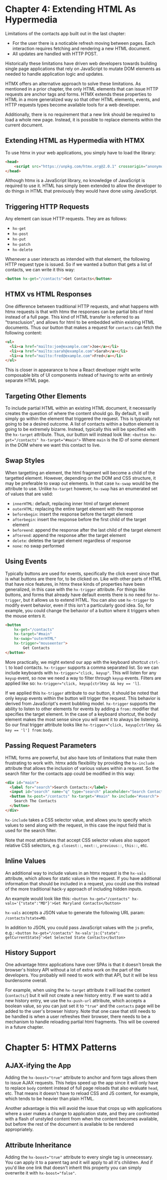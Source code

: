 # Chapter 4: Extending HTML As Hypermedia

Limitations of the contacts app built out in the last chapter:

- For the user there is a noticable refresh moving between pages. Each interaction requires fetching and rendering a new HTML document.
- All updates are handled with HTTP POST.

Historically these limitations have driven web developers towards building single page applications that rely on JavaScript to mutate DOM elements as needed to handle application logic and updates.

HTMX offers an alternative approach to solve these limitations. As mentioned in a prior chapter, the only HTML elements that can issue HTTP requests are anchor tags and forms. HTMX extends these properties to HTML in a more generalized way so that other HTML elements, events, and HTTP requests types become available tools for a web developer.

Additionally, there is no requirement that a new link should be required to load a whole new page. Instead, it is possible to replace elements within the current document.

## Extending HTML as Hypermedia with HTMX

To use htmx in your web applications, you simply have to load the library:

```html
<head>
    <script src="https://unpkg.com/htmx.org@2.0.1" crossorigin="anonymous"></script>
</head>
```

Although htmx is a JavaScript library, no knowledge of JavaScript is required to use it. HTML has simply been extended to allow the developer to do things in HTML that previously they would have done using JavaScript.

## Triggering HTTP Requests

Any element can issue HTTP requests. They are as follows:

- `hx-get`
- `hx-post`
- `hx-put`
- `hx-patch`
- `hx-delete`

Whenever a user interacts as intended with that element, the following HTTP request type is issued. So if we wanted a button that gets a list of contacts, we can write it this way:

```html
<button hx-get="/contacts">Get Contacts</button>
```

## HTMX vs HTML Responses

One difference between traditional HTTP requests, and what happens with htmx requests is that with htmx the responses can be partial bits of html instead of a full page. This kind of HTML transfer is referred to as "transclusion", and allows for html to be embedded within existing HTML documents. Thus our button that makes a request for `contacts` can fetch the following content:

```html
<ul>
  <li><a href="mailto:joe@example.com">Joe</a></li>
  <li><a href="mailto:sarah@example.com">Sarah</a></li>
  <li><a href="mailto:fred@example.com">Fred</a></li>
</ul>
```

This is closer in appearance to how a React developer might write composable bits of UI components instead of having to write an entirely separate HTML page.

## Targeting Other Elements

To include partial HTML within an existing HTML document, it necessarily creates the question of where the content should go. By default, it will simply go within the element that triggered the request. This is typically not going to be a desired outcome. A list of contacts within a button element is going to be extremely bizarre. Instead, typically this will be specified with the `hx-target` attribute. Thus, our button will instead look like: `<button hx-get="/contacts" hx-target="#main">` Where `main` is the ID of some element in the DOM where we want this contact to live.

## Swap Styles

When targetting an element, the html fragment will become a child of the targetted element. However, depending on the DOM and CSS structure, it may be preferable to swap out elements. In that case `hx-swap` would be the attribute to use. Unlike `hx-target` however, `hx-swap` has an enumerated set of values that are valid:

- `innerHTML`: default, replacing inner html of target element
- `outerHTML`: replacing the entire target element with the response
- `beforebegin`: insert the response before the target element
- `afterbegin`: insert the response before the first child of the target element
- `beforeend`: append the response after the last child of the target element
- `afterend`: append the response after the target element
- `delete`: deletes the target element regardless of response
- `none`: no swap performed

## Using Events

Typically buttons are used for events, specifically the click event since that is what buttons are there for, to be clicked on. Like with other parts of HTML that have nice features, in htmx these kinds of properties have been generalized, in this case with the `hx-trigger` attribute. For things like buttons, and forms that already have default events there is no need for `hx-trigger`, but it allows us to extend HTML. You can also use `hx-trigger` to modify event behavior, even if this isn't a particularly good idea. So, for example, you could change the behavior of a button where it triggers when the mouse enters it.

```html
<button 
    hx-get="/contacts"
    hx-target="#main"
    hx-swap="outerHTML"
    hx-trigger="mouseenter">
        Get Contacts
</button>
```

More practically, we might extend our app with the keyboard shortcut `ctrl-l` to load contacts. `hx-trigger` supports a comma separated list. So we can include keyboards with `hx-trigger="click, keyup"`. This will listen for any `keyup` event, so now we need a way to filter through `keyup` events. Filters are applied like so: `hx-trigger="click, keyup[ctrlKey && key == 'l]`.

If we applied this `hx-trigger` attribute to our button, it should be noted that only keyup events within the button will trigger the request. This behavior is derived from JavaScript's event bubbling model. `hx-trigger` supports the ability to listen to other elements for events by adding a `from:` modifier that specifies the target element. In the case of a keyboard shortcut, the body element makes the most sense since you will want it to always be listening. So our final trigger attribute looks like `hx-trigger="click, keyup[ctrlKey && key == 'l'] from:body`.

## Passing Request Parameters

HTML forms are powerful, but also have lots of limitations that make them frustrating to work with. htmx adds flexibility by providing the `hx-include` attribute that allows the inclusion of various values within a request. So the search filter for the contacts app could be modified in this way:

```html
<div id="main">
  <label for="search">Search Contacts:</label>
  <input id="search" name="q" type="search" placeholder="Search Contacts">
  <button hx-post="/contacts" hx-target="#main" hx-include="#search">
    Search The Contacts
  </button>
</div>
```

`hx-include` takes a CSS selector value, and allows you to specify which values to send along with the request, in this case the input field that is used for the search filter.

Note that most attrbiutes that accept CSS selector values also support relative CSS selectors, e.g. `closest::`, `next::`, `previous::`, `this::`, etc.

## Inline Values

An additional way to include values in an htmx request is the `hx-vals` attribute, which allows for static values in the request. If you have additional information that should be included in a request, you could use this instead of the more traditional hack-y approach of including hidden inputs.

An example would look like this: `<button hx-get="/contacts" hx-vals='{"state":"MD"}'>Get Maryland Contacts</button>`

`hx-vals` accepts a JSON value to generate the following URL param: `/contacts?state=MD`.

In addition to JSON, you could pass JavaScript values with the `js` prefix, e.g.: `<button hx-get="/contacts" hx-vals'js:{"state": getCurrentState}'>Get Selected State Contacts</button>`

## History Support

One advantage htmx applications have over SPAs is that it doesn't break the browser's history API without a lot of extra work on the part of the developers. You probably will need to work with that API, but it will be less burdensome overall.

For example, when using the `hx-target` attribute it will load the content (`contacts/`) but it will not create a new history entry. If we want to add a new history entry, we use the `hx-push-url` attribute, which accepts a boolean value, so you can just set it to `"true"` and the `contacts` page will be added to the user's browser history. Note that one case that still needs to be handled is when a user refreshes their browser, there needs to be a mechanism to handle reloading partial html fragments. This will be covered in a future chapter.

# Chapter 5: HTMX Patterns

## AJAX-ifying the App

Adding the `hx-boost="true"` attribute to anchor and form tags allows them to issue AJAX requests. This helps speed up the app since it will only have to replace `body` content instead of full page reloads that also evaluate `head`, etc. That means it doesn't have to reload CSS and JS content, for example, which tends to be heavier than plain HTML.

Another advantage is this will avoid the issue that crops up with applications where a user makes a change to application state, and they are confronted with a flash of unstyled content from when the content becomes available, but before the rest of the document is available to be rendered appropriately.

## Attribute Inheritance

Adding the `hx-boost="true"` attribute to every single tag is unnecessary. You can apply it to a parent tag and it will apply to all it's children. And if you'd like one link that doesn't inherit this property you can simply overwrite it with `hx-boost="false"`.
